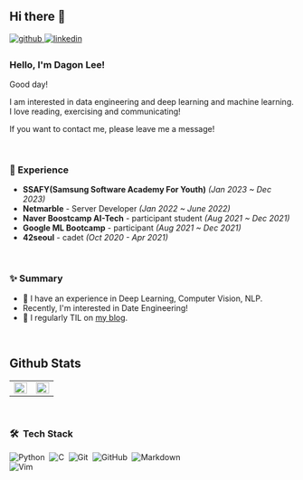 ## Hi there 👋


<a href="https://github.com/dagonlee" target="_blank">
<img src=https://img.shields.io/badge/github-%2324292e.svg?&style=for-the-badge&logo=github&logoColor=white alt=github style="margin-bottom: 5px;" />
</a>
<a href="https://www.linkedin.com/in/dagon-lee-692771219/" target="_blank">
<img src=https://img.shields.io/badge/linkedin-%231E77B5.svg?&style=for-the-badge&logo=linkedin&logoColor=white alt=linkedin style="margin-bottom: 5px;" />
</a>
  


### Hello, I'm Dagon Lee!

Good day!

I am interested in data engineering and deep learning and machine learning. I love reading, exercising and communicating! 

If you want to contact me, please leave me a message!
 
<br/>



### 💫 Experience
- **SSAFY(Samsung Software Academy For Youth)** *(Jan 2023 ~ Dec 2023)*
- **Netmarble** - Server Developer *(Jan 2022 ~ June 2022)*
- **Naver Boostcamp AI-Tech** - participant student *(Aug 2021 ~ Dec 2021)*
- **Google ML Bootcamp** - participant *(Aug 2021 ~ Dec 2021)*
- **42seoul** - cadet *(Oct 2020 - Apr 2021)*  
  
<br/>  


### ✨ Summary

- 🌱 I have an experience in Deep Learning, Computer Vision, NLP.
- Recently, I'm interested in Date Engineering!
- 📝 I regularly TIL on [my blog](https://okemosboy.tistory.com/).  
  

<br/>  


## Github Stats  
<table><tr><td valign="top" width="50%">

<img src="https://github-readme-stats.vercel.app/api?username=Dagonlee&show_icons=true&count_private=true&hide_border=true" align="left" style="width: 100%" />

</td><td valign="top" width="50%">

<img src="https://github-readme-stats.vercel.app/api/top-langs/?username=Dagonlee&hide_border=true&layout=compact" align="left" style="width: 100%" />

</td></tr></table>  

<br/>  

### 🛠 &nbsp;Tech Stack

![Python](https://img.shields.io/badge/-Python-05122A?style=flat&logo=python)&nbsp;
![C](https://img.shields.io/badge/-C-05122A?style=flat&logo=C&logoColor=A8B9CC)&nbsp;
![Git](https://img.shields.io/badge/-Git-05122A?style=flat&logo=git)&nbsp;
![GitHub](https://img.shields.io/badge/-GitHub-05122A?style=flat&logo=github)&nbsp;
![Markdown](https://img.shields.io/badge/-Markdown-05122A?style=flat&logo=markdown)\
![Vim](https://img.shields.io/badge/-Vim-05122A?style=flat&logo=vim)&nbsp;

<br/>  



<!--
**DagonLee/DagonLee** is a ✨ _special_ ✨ repository because its `README.md` (this file) appears on your GitHub profile.

Here are some ideas to get you started:

- 🔭 I’m currently working on ...
- 🌱 I’m currently learning ...
- 👯 I’m looking to collaborate on ...
- 🤔 I’m looking for help with ...
- 💬 Ask me about ...
- 📫 How to reach me: ...
- 😄 Pronouns: ...
- ⚡ Fun fact: ...
-->

